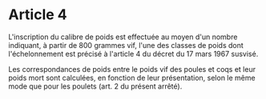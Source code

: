 # Article 4

L'inscription du calibre de poids est effectuée au moyen d'un nombre indiquant, à partir de 800 grammes vif, l'une des classes de poids dont l'échelonnement est précisé à l'article 4 du décret du 17 mars 1967 susvisé.

Les correspondances de poids entre le poids vif des poules et coqs et leur poids mort sont calculées, en fonction de leur présentation, selon le même mode que pour les poulets (art. 2 du présent arrêté).
